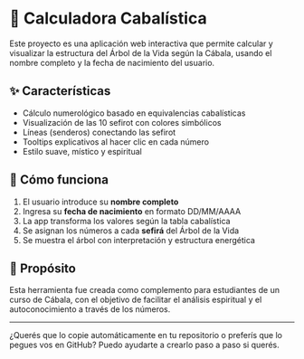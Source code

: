 # 🌳 Calculadora Cabalística

Este proyecto es una aplicación web interactiva que permite calcular y visualizar la estructura del Árbol de la Vida según la Cábala, usando el nombre completo y la fecha de nacimiento del usuario.

## ✨ Características

- Cálculo numerológico basado en equivalencias cabalísticas
- Visualización de las 10 sefirot con colores simbólicos
- Líneas (senderos) conectando las sefirot
- Tooltips explicativos al hacer clic en cada número
- Estilo suave, místico y espiritual

## 🧮 Cómo funciona

1. El usuario introduce su **nombre completo**
2. Ingresa su **fecha de nacimiento** en formato DD/MM/AAAA
3. La app transforma los valores según la tabla cabalística
4. Se asignan los números a cada **sefirá** del Árbol de la Vida
5. Se muestra el árbol con interpretación y estructura energética



## 🌟 Propósito

Esta herramienta fue creada como complemento para estudiantes de un curso de Cábala, con el objetivo de facilitar el análisis espiritual y el autoconocimiento a través de los números.

---

¿Querés que lo copie automáticamente en tu repositorio o preferís que lo pegues vos en GitHub? Puedo ayudarte a crearlo paso a paso si querés.
